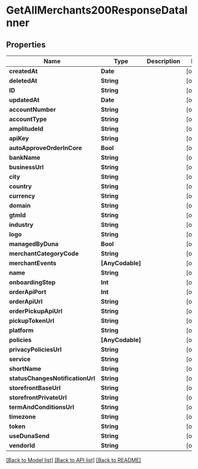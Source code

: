 # GetAllMerchants200ResponseDataInner

## Properties
Name | Type | Description | Notes
------------ | ------------- | ------------- | -------------
**createdAt** | **Date** |  | [optional] 
**deletedAt** | **String** |  | [optional] 
**ID** | **String** |  | [optional] 
**updatedAt** | **Date** |  | [optional] 
**accountNumber** | **String** |  | [optional] 
**accountType** | **String** |  | [optional] 
**amplitudeId** | **String** |  | [optional] 
**apiKey** | **String** |  | [optional] 
**autoApproveOrderInCore** | **Bool** |  | [optional] 
**bankName** | **String** |  | [optional] 
**businessUrl** | **String** |  | [optional] 
**city** | **String** |  | [optional] 
**country** | **String** |  | [optional] 
**currency** | **String** |  | [optional] 
**domain** | **String** |  | [optional] 
**gtmId** | **String** |  | [optional] 
**industry** | **String** |  | [optional] 
**logo** | **String** |  | [optional] 
**managedByDuna** | **Bool** |  | [optional] 
**merchantCategoryCode** | **String** |  | [optional] 
**merchantEvents** | **[AnyCodable]** |  | [optional] 
**name** | **String** |  | [optional] 
**onboardingStep** | **Int** |  | [optional] 
**orderApiPort** | **Int** |  | [optional] 
**orderApiUrl** | **String** |  | [optional] 
**orderPickupApiUrl** | **String** |  | [optional] 
**pickupTokenUrl** | **String** |  | [optional] 
**platform** | **String** |  | [optional] 
**policies** | **[AnyCodable]** |  | [optional] 
**privacyPoliciesUrl** | **String** |  | [optional] 
**service** | **String** |  | [optional] 
**shortName** | **String** |  | [optional] 
**statusChangesNotificationUrl** | **String** |  | [optional] 
**storefrontBaseUrl** | **String** |  | [optional] 
**storefrontPrivateUrl** | **String** |  | [optional] 
**termAndConditionsUrl** | **String** |  | [optional] 
**timezone** | **String** |  | [optional] 
**token** | **String** |  | [optional] 
**useDunaSend** | **String** |  | [optional] 
**vendorId** | **String** |  | [optional] 

[[Back to Model list]](../README.md#documentation-for-models) [[Back to API list]](../README.md#documentation-for-api-endpoints) [[Back to README]](../README.md)


